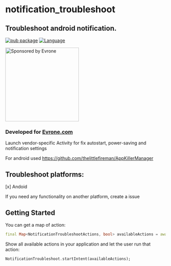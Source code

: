 # notification_troubleshoot

## Troubleshoot android notification.
[![pub package](https://img.shields.io/pub/v/notification_troubleshoot.svg)](https://pub.dev/packages/notification_troubleshoot)
[![Language](https://img.shields.io/badge/language-Dart-blue.svg)](https://dart.dev)

<a href="https://evrone.com/?utm_source=github&utm_campaign=notification_troubleshoot">
  <img src="https://evrone.com/logo/evrone-sponsored-logo.png"
       alt="Sponsored by Evrone" width="231">
</a>

### Developed for [Evrone.com](https://evrone.com/flutter?utm_source=github&utm_campaign=notification_troubleshoot)
Launch vendor-specific Activity for fix autostart, power-saving and notification settings

For android used https://github.com/thelittlefireman/AppKillerManager

## Troubleshoot platforms:
[x] Andoid

If you need any functionality on another platform, create a issue


## Getting Started

You can get a map of action:
```dart
final Map<NotificationTroubleshootActions, bool> availableActions = await NotificationTroubleshoot.availableActions;
```

Show all available actions in your application and let the user run that action:
```dart
NotificationTroubleshoot.startIntent(availableActions);
```

